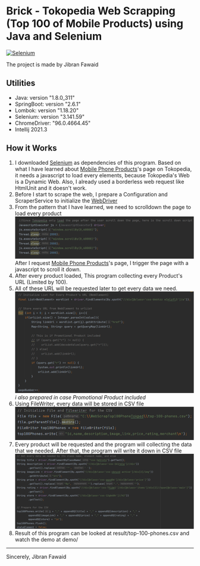 # Brick - Tokopedia Web Scrapping (Top 100 of Mobile Products) using Java and Selenium

<a href="https://selenium.dev"><img src="https://selenium.dev/images/selenium_logo_square_green.png" width="180" alt="Selenium"/></a>

The project is made by Jibran Fawaid

## Utilities
* Java: version "1.8.0_311"
* SpringBoot: version "2.6.1" 
* Lombok: version "1.18.20"
* Selenium: version "3.141.59" 
* ChromeDriver: "96.0.4664.45"
* Intellij 2021.3

## How it Works
1. I downloaded <a href="https://mvnrepository.com/artifact/org.seleniumhq.selenium/selenium-java">Selenium</a> as dependencies of 
   this program. Based on what I have learned about <a href="https://www.tokopedia.com/p/handphone-tablet/handphone">Mobile Phone Products</a>'s page on Tokopedia, it needs a javascript to load every elements, because Tokopedia's Web is a Dynamic Web. Also, I already used a borderless web request like HtmlUnit and it doesn't work.
2. Before I start to scrape the web, I prepare a Configuration and ScraperService to initialize the <a href="https://chromedriver.chromium.org/downloads">WebDriver </a>
2. From the pattern that I have learned, we need to scrolldown the page to load every product
<img src="https://github.com/JibranFawaid/BrickTokopediaWebScrapper/blob/main/images/ScrollDown.png?raw=true"></img>
After I request <a href="https://www.tokopedia.com/p/handphone-tablet/handphone">Mobile Phone Products</a>'s page, I trigger the page with a javascript to scroll it down.
3. After every product loaded, This program collecting every Product's URL (Limited by 100).
4. All of these URL will be requested later to get every data we need.
<img src="https://github.com/JibranFawaid/BrickTokopediaWebScrapper/blob/main/images/Pass%20Data.png?raw=true"></img>
*i also prepared in case Promotional Product included*
5. Using FileWriter, every data will be stored in CSV file
<img src="https://github.com/JibranFawaid/BrickTokopediaWebScrapper/blob/main/images/File%20Writer.png?raw=true"></img>
6. Every product will be requested and the program will collecting the data that we needed. After that, the program will write it down in CSV file
<img src="https://github.com/JibranFawaid/BrickTokopediaWebScrapper/blob/main/images/Write%20Every%20Data.png?raw=true"></img>
7. Result of this program can be looked at result/top-100-phones.csv and watch the demo at demo/

<hr>
Sincerely,
Jibran Fawaid
